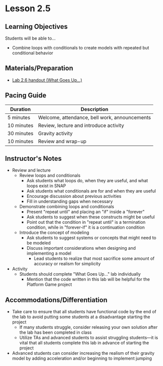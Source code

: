 # Lesson 2.5  <!-- Formerly 2.6 -->

## Learning Objectives

Students will be able to...

* Combine loops with conditionals to create models with repeated but conditional behavior


## Materials/Preparation

* [Lab 2.6 handout (What Goes Up...)](lab_26.md)


## Pacing Guide

| Duration | Description |
| -- | -- |
| 5 minutes | Welcome, attendance, bell work, announcements |
| 10 minutes | Review, lecture and introduce activity |
| 30 minutes | Gravity activity |
| 10 minutes | Review and wrap-up |
	

## Instructor's Notes

* Review and lecture
  * Review loops and conditionals
    * Ask students what loops do, when they are useful, and what loops exist in SNAP
    * Ask students what conditionals are for and when they are useful
    * Encourage discussion about previous activities
    * Fill in understanding gaps when necessary
  * Demonstrate combining loops and conditionals
    * Present "repeat until" and placing an "if" inside a "forever"
    * Ask students to suggest when these constructs might be useful
    * Point out that the condition in "repeat until" is a termination condition, while in "forever-if" it is a continuation condition
  * Introduce the concept of modeling
    * Ask students to suggest systems or concepts that might need to be modeled
    * Discuss important considerations when designing and implementing a model
      * Lead students to realize that most sacrifice some amount of accuracy or realism for simplicity
* Activity
  * Students should complete "What Goes Up..." lab individually
    * Mention that the code written in this lab will be helpful for the Platform Game project


## Accommodations/Differentiation

* Take care to ensure that all students have functional code by the end of the lab to avoid putting some students at a disadvantage starting the project
  * If many students struggle, consider releasing your own solution after the lab has been completed in class
  * Utilize TAs and advanced students to assist struggling students&mdash;it is vital that all students complete this lab in advance of starting the project
* Advanced students can consider increasing the realism of their gravity model by adding acceleration and/or beginning to implement jumping 
